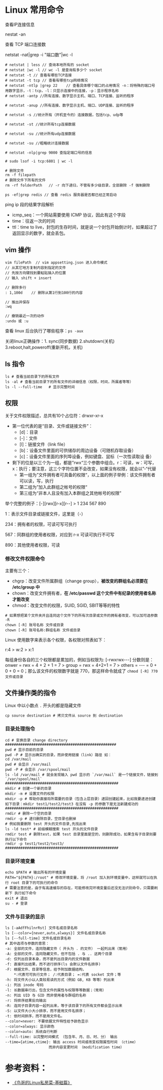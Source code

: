 # Linux 常用命令

查看IP连接信息

nestat -an

查看 TCP 端口连接数

netstat -nat|grep -i "端口数"|wc -l

```shell
# netstat | less // 查询本地所有的 socket
# netstat |wc -l // wc -l 是查询有多少个 socket
# netstat -t // 查看有哪些TCP连接
# netstat -t tcp // 查看有哪些tcp网络情况
# netstat -ntlp |grep 22	// 查看具体哪个端口的占用情况 -n：将特殊的端口号用数字显示，-t：tcp，-l：只显示连接中的连接，-p：显示程序名称
# netstat -antp //所有连接、数字显示主机、端口、TCP连接、监听的程序

# netstat -anup //所有连接、数字显示主机、端口、UDP连接、监听的程序

# netstat -s //统计所有（开机至今的）连接数据，包括tcp、udp等

# netstat -st //统计所有tcp连接数据

# netstat -su //统计所有udp连接数据

# netstat -su //粗略统计连接数据

# netstat -nlp|grep 9000 查指定端口号的信息

# sudo lsof -i tcp:6801 | wc -l 
```

```shell
# 删除文件
rm -f filepath
# 删除文件下所有的文件
rm -rf folderPath	// -r 向下递归，不管有多少级目录，全部删除 -f 强制删除

ps -ef|grep redis // 查看 redis 服务器是否都已经正常启动
```

ping ip 段的结果字段解析

- icmp_seq：一个网站需要使用 ICMP 协议，因此有这个字段
- time：往返一次的时间
- ttl：time to live，封包的生存时间，就是说一个封包开始倒计时，如果超过了返回显示的数字，就会丢包。

## vim 操作

```shell
vim filePath  // vim appsetting.json 进入命令模式
// 从其它地方复制内容到指定的文件
// 先按方向键找到要粘贴插入的位置
// 输入 shift + insert

// 删除多行
: 1,100d	// 删除从第1行到100行的内容

// 推出并保存
:wq

// 撤销最近一次的动作
:undo 或 :u
```

查看 linux 后台执行了哪些程序：`ps -aux`

关闭linux正确操作：1. sync(同步数据) 2.shutdown(关机) 3.reboot,halt,poweroff(重新开机，关机)

## ls 指令

```shell
ls # 查看当前目录下的所有文件
ls -al # 查看当前目录下的所有文件的详细信息（权限，时间，所属者等等）
ls -l --full-time	# 显示完整时间
```



## 权限

关于文件权限描述，总共有10个占位符：drwxr-xr-x

- 第一位代表的是“目录、文件或链接文件”：
  - [d]：目录
  - [-]：文件
  - [l]：链接文件（link file）
  - [b]：设备文件里面的可供储存的周边设备（可随机存取设备）
  - [c]：设备文件里面的序列埠设备，例如键盘、鼠标（一次性读取设
    备）
- 剩下的位是以三个为一组，都是”rwx“三个参数中组合。r：可读，w：可写，x：执行；要注意，这三个字符位置不会改变，如果没有权限，就会以”-“代替
  - 第一组为”文件拥有者可具备的权限“，以上面的例子举例：该文件拥有者可以读，写，执行
  - 第二组为”加入此群组之帐号的权限“
  - 第三组为“非本人且没有加入本群组之其他帐号的权限”

举个完整的例子：\[-][rwx]\[r-x][r--] > 1 234 567 890

1：表示文件目录或链接文件，这里是（-）

234：拥有者的权限，可读可写可执行

567：同群组的使用者权限，对应到 r-x 可读可执行不可写

890：其他使用者权限，可读

### 修改文件权限命令

主要有三个：

- chgrp：改变文件所属群组（change group），**被改变的群组名必须要在 /etc/group 中**
- chown：改变文件拥有者，**在 /etc/passwd 这个文件中有纪录的使用者名称才能改变**
- chmod：改变文件的权限，SUID, SGID, SBIT等等的特性

```shell
# 如果想把某个文件夹并且连同这个文件下的所有次目录或文件的拥有者改变，可以加可选参数 -R
chown [-R] 账号名称 文件或目录
chown [-R] 账号名称:群组名称 文件或目录
```

Linux 使用数字来表示各个权限，各权限对照表如下：

r:4 > w:2 > x:1

每组身份各自的三个权限都是累加的，例如当权限为: \[-rwxrwx---] 分数则是：onwer = rwx = 4 + 2 + 1 = 7 > group = rwx = 4+2+1 = 7 > others = --- = 0 + 0 + 0 = 0；那么该文件的权限数字就是 770，那这样命令就成了 `chmod [-R] 770 文件或目录`

## 文件操作类的指令

Linux 中以小数点 `.` 开头的都是隐藏文件

```shell
cp source destination # 拷贝文件从 source 到 destination
```

### 目录处理指令

```shell
cd # 变换目录 change directory
###################################################
pwd # 显示目前的目录
pwd -P # 显示出确实的目录，而非使用链接（link）路径 如：
cd /var/mail
pwd # 会显示 /var/mail
pwd -P # 会显示 /var/spool/mail
ls -ld /var/mail # 就会发现输入 pwd 显示的 `/var/mail` 是一个链接文件，链接到 `/var/spool/mail`
####################################################
mkdir # 创建一个新的目录
mkdir -m # 设置文件的权限
mkdir -p # 帮助你直接将所需要的目录（包含上层目录）递回创建起来，比如我要递进创建如下目录：mkdir test1/test2/test3 在没有 -p 的参数下是无法新建成功的
####################################################
rmdir # 删除一个空的目录
rmdir -p # 递归删除目录，空目录也删掉
# 例如我要删除 test 开头的文件目录,先找出来
ls -ld test* # 前缀模糊搜索 test 开头的文件目录
rmdir test # 删除test，如果 test 目录里面是空的，则删除成功，如果含有子目录则要执行以下命令
rmdir -p test1/test2/test3/
####################################################
```

### 目录环境变量

```shell
echo $PATH # 输出所有的环境变量
PATH="${PATH}:/root" # 修改环境变量，将 /root 加入到环境变量中，这样就可以在执行 root 目录下的可执行的命令
# 需要注意的是，由于有高速缓存的存在，可能修改完环境变量后还没无法识别命令，只需要刷新下 执行如下命令
exit # 退出
su - # 登录
```

### 文件与目录的显示

```shell
ls [-aAdfFhilnrRst] 文件名或目录名称
ls [--color={never,auto,always}] 文件名或目录名称
ls [--full-time] 文件名或目录名称
# 其中选项与参数的意思：
-a: 全部的文件，连同隐藏文件（ 开头为 . 的文件） 一起列出来（常用）
-A: 全部的文件，连同隐藏文件，但不包括 . 与 .. 这两个目录
-d: 仅列出目录本身，而不是列出目录内的文件数据
-f: 直接列出结果，而不进行排序(ls 会默认文件名排序)
-F: 根据文件、目录等信息，给予附加数据结构，
    *:代表可可执行文件； /:代表目录； =:代表 socket 文件；等
-h: 将文件大小以人类较易读的方式（例如 GB, KB 等等）列出来
-i: 列出 inode 号码
-l: 长数据串行出，包含文件的属性与权限等等数据；（常用）
-n: 列出 UID 与 GID 而非使用者与群组的名称
-r: 将排序结果反向输出
-R: 连同子目录内容一起列出来，等于该目录下的所有文件都会显示出来
-S: 以文件大小大小排序，而不是用文件名排序；
-t: 依时间排序，而不是用文件名。
--color=never: 不要依据文件特性给予颜色显示
--color=always: 显示颜色
--color=auto: 系统自行判断
--full-time: 以完整时间模式 （包含年、月、日、时、分） 输出
--time={atime,ctime}: 输出 access 时间或改变权限属性时间 （ctime）
					而非内容变更时间 （modification time）
```



# 参考资料：

- [《鸟哥的Linux私房菜-基础篇》](http://linux.vbird.org/linux_basic/)